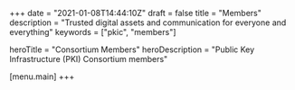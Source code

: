 +++
date = "2021-01-08T14:44:10Z"
draft = false
title = "Members"
description = "Trusted digital assets and communication for everyone and everything"
keywords = ["pkic", "members"]

heroTitle = "Consortium Members"
heroDescription = "Public Key Infrastructure (PKI) Consortium members"

[menu.main]
+++